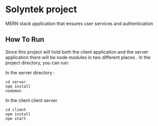 # Solyntek project
MERN stack application that ensures user services and authentication



## How To Run

Since this project will hold both the client application and the server application there will be node modules in two different places .
In the project directory, you can run:

In the server directory :
```
cd server
npm install
nodemon
```

In the client  client server
```
cd client
npm install
npm start
```

